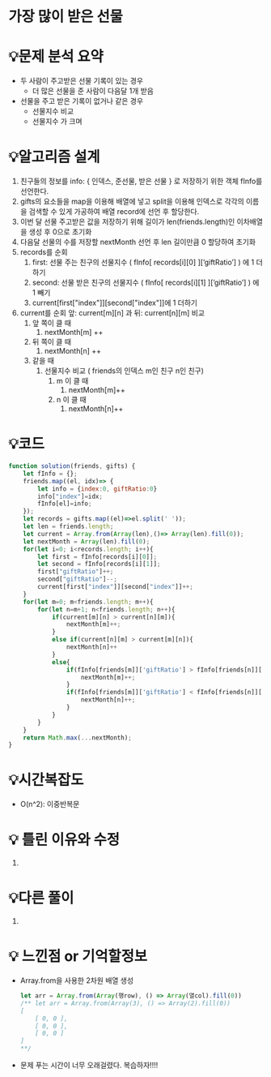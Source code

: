 # 가장 많이 받은 선물
# 💡**문제 분석 요약**

- 두 사람이 주고받은 선물 기록이 있는 경우
    - 더 많은 선물을 준 사람이 다음달 1개 받음
- 선물을 주고 받은 기록이 없거나 같은 경우
    - 선물지수 비교
    - 선물지수 가 크며

# 💡**알고리즘 설계**

1. 친구들의 정보를 info: { 인덱스, 준선물, 받은 선물 } 로 저장하기 위한 객체 fInfo를 선언한다.
2. gifts의 요소들을 map을 이용해 배열에 넣고 split을 이용해 인덱스로 각각의 이름을 검색할 수 있게 가공하여 배열 record에 선언 후 할당한다.
3. 이번 달 선물 주고받은 값을 저장하기 위해 길이가 len(friends.length)인 이차배열을 생성 후 0으로 초기화
4. 다음달 선물의 수를 저장할 nextMonth 선언 후 len 길이만큼 0 할당하여 초기화
5. records를 순회
    1. first: 선물 주는 친구의 선물지수 ( fInfo[ records[i][0] ][’giftRatio’] ) 에 1 더하기
    2. second: 선물 받은 친구의 선물지수 ( fInfo[ records[i][1] ][’giftRatio’] ) 에 1 빼기 
    3. current[first["index"]][second["index"]]에 1 더하기
6. current를 순회 앞: current[m][n] 과 뒤: current[n][m] 비교
    1. 앞 쪽이 클 때
        1. nextMonth[m] ++
    2. 뒤 쪽이 클 때
        1. nextMonth[n] ++
    3. 같을 때
        1. 선물지수 비교 ( friends의 인덱스 m인 친구 n인 친구)
            1. m 이 클 때
                1. nextMonth[m]++
            2. n 이 클 때
                1. nextMonth[n]++

# 💡코드

```jsx
function solution(friends, gifts) {
    let fInfo = {};
    friends.map((el, idx)=> {
        let info = {index:0, giftRatio:0}
        info["index"]=idx;
        fInfo[el]=info;
    });
    let records = gifts.map((el)=>el.split(' '));
    let len = friends.length;
    let current = Array.from(Array(len),()=> Array(len).fill(0));
    let nextMonth = Array(len).fill(0);
    for(let i=0; i<records.length; i++){
        let first = fInfo[records[i][0]];
        let second = fInfo[records[i][1]];
        first["giftRatio"]++;
        second["giftRatio"]--;
        current[first["index"]][second["index"]]++;
    }
    for(let m=0; m<friends.length; m++){
        for(let n=m+1; n<friends.length; n++){
            if(current[m][n] > current[n][m]){
                nextMonth[m]++;
            }
            else if(current[n][m] > current[m][n]){
                nextMonth[n]++
            }
            else{
                if(fInfo[friends[m]]['giftRatio'] > fInfo[friends[n]]['giftRatio']){
                    nextMonth[m]++;
                }
                if(fInfo[friends[m]]['giftRatio'] < fInfo[friends[n]]['giftRatio']){
                    nextMonth[n]++;
                }
            }
        }
    }
    return Math.max(...nextMonth);
}
```

# 💡시간복잡도

- O(n^2): 이중반복문

# 💡 틀린 이유와 수정

1. 

# 💡다른 풀이

1. 

# 💡 느낀점 or 기억할정보

- Array.from을 사용한 2차원 배열 생성
    
    ```jsx
    let arr = Array.from(Array(행row), () => Array(열col).fill(0))
    /** let arr = Array.from(Array(3), () => Array(2).fill(0))
    [ 
    	[ 0, 0 ], 
    	[ 0, 0 ], 
    	[ 0, 0 ] 
    ]
    **/
    ```
    
- 문제 푸는 시간이 너무 오래걸렸다. 복습하자!!!!
